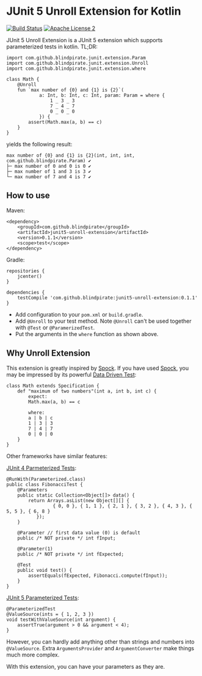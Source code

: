 # JUnit 5 Unroll Extension for Kotlin


[![Build Status](https://travis-ci.org/blindpirate/junit5-unroll-extension.svg?branch=master)](https://travis-ci.org/blindpirate/junit5-unroll-extension)
[![Apache License 2](https://img.shields.io/badge/license-APL2-blue.svg)](http://www.apache.org/licenses/LICENSE-2.0.txt)


JUnit 5 Unroll Extension is a JUnit 5 extension which supports parameterized tests in kotlin. TL;DR:

```
import com.github.blindpirate.junit.extension.Param
import com.github.blindpirate.junit.extension.Unroll
import com.github.blindpirate.junit.extension.where

class Math {
    @Unroll
    fun `max number of {0} and {1} is {2}`(
            a: Int, b: Int, c: Int, param: Param = where {
                1 _ 3 _ 3
                7 _ 4 _ 7 
                0 _ 0 _ 0
            }) {
        assert(Math.max(a, b) == c)
    }
}
``` 

yields the following result:

```
max number of {0} and {1} is {2}(int, int, int, com.github.blindpirate.Param) ✔
├─ max number of 0 and 0 is 0 ✔
├─ max number of 1 and 3 is 3 ✔
└─ max number of 7 and 4 is 7 ✔
```

## How to use

Maven:

```
<dependency>
    <groupId>com.github.blindpirate</groupId>
    <artifactId>junit5-unroll-extension</artifactId>
    <version>0.1.1</version>
    <scope>test</scope>
</dependency>
```

Gradle:

```
repositories {
    jcenter()
}

dependencies {
    testCompile 'com.github.blindpirate:junit5-unroll-extension:0.1.1'
}
```

- Add configuration to your `pom.xml` or `build.gradle`.
- Add `@Unroll` to your test method. Note `@Unroll` can't be used together with `@Test` or `@ParamerizedTest`.
- Put the arguments in the `where` function as shown above.

## Why Unroll Extension

This extension is greatly inspired by [Spock](http://spockframework.org/). If you have used [Spock](http://spockframework.org/), 
you may be impressed by its powerful [Data Driven Test](http://spockframework.org/spock/docs/1.0/data_driven_testing.html):


```
class Math extends Specification {
    def "maximum of two numbers"(int a, int b, int c) {
        expect:
        Math.max(a, b) == c

        where:
        a | b | c
        1 | 3 | 3
        7 | 4 | 7 
        0 | 0 | 0
    }
}
```

Other frameworks have similar features:

[JUnit 4 Parmeterized Tests](https://github.com/junit-team/junit4/wiki/parameterized-tests):

```
@RunWith(Parameterized.class)
public class FibonacciTest {
    @Parameters
    public static Collection<Object[]> data() {
        return Arrays.asList(new Object[][] {
                 { 0, 0 }, { 1, 1 }, { 2, 1 }, { 3, 2 }, { 4, 3 }, { 5, 5 }, { 6, 8 }  
           });
    }

    @Parameter // first data value (0) is default
    public /* NOT private */ int fInput;

    @Parameter(1)
    public /* NOT private */ int fExpected;

    @Test
    public void test() {
        assertEquals(fExpected, Fibonacci.compute(fInput));
    }
}
```

[JUnit 5 Parameterized Tests](https://junit.org/junit5/docs/current/user-guide/#writing-tests-parameterized-tests):

```
@ParameterizedTest
@ValueSource(ints = { 1, 2, 3 })
void testWithValueSource(int argument) {
    assertTrue(argument > 0 && argument < 4);
}
```

However, you can hardly add anything other than strings and numbers into `@ValueSource`. Extra `ArgumentsProvider`
and `ArgumentConverter` make things much more complex.


With this extension, you can have your parameters as they are.

